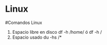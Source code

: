 # Linux
#Comandos Linux

1. Espacio libre en disco df -h /home/  ó  df -h /
2. Espacio usado du -hs /*

